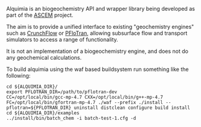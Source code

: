 Alquimia is an biogeochemistry API and wrapper library being developed
as part of the [ASCEM](http://esd.lbl.gov/research/projects/ascem/)
project.

The aim is to provide a unified interface to existing "geochemistry
engines" such as
[CrunchFlow](http://www.csteefel.com/CrunchFlowIntroduction.html) or
[PFloTran](https://bitbucket.org/pflotran/pflotran-dev), allowing
subsurface flow and transport simulators to access a range of
functionality.

It is not an implementation of a biogeochemistry engine, and does not
do any geochemical calculations.


To build alquimia using the waf based buildsystem run something like the following:

    cd ${ALQUIMIA_DIR}/
    export PFLOTRAN_DIR=/path/to/pflotran-dev
    CC=/opt/local/bin/gcc-mp-4.7 CXX=/opt/local/bin/g++-mp-4.7  FC=/opt/local/bin/gfortran-mp-4.7 ./waf --prefix ./install --pflotran=${PFLOTRAN_DIR} uninstall distclean configure build install 
    cd ${ALQUIMIA_DIR}/examples
    ../install/bin/batch_chem -i batch-test-1.cfg -d
